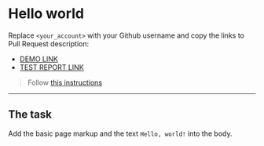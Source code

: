 # Hello world
Replace `<your_account>` with your Github username and copy the links to Pull Request description:
- [DEMO LINK](https://<khomenkom>.github.io/layout_hello-world/)
- [TEST REPORT LINK](https://<khomenkom>.github.io/layout_hello-world/report/html_report/)

> Follow [this instructions](https://mate-academy.github.io/layout_task-guideline/#how-to-solve-the-layout-tasks-on-github)
___

## The task 
Add the basic page markup and the text `Hello, world!` into the body.
